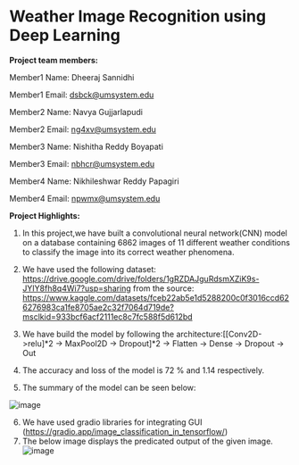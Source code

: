 # Weather Image Recognition using Deep Learning

**Project team members:**

Member1 Name: Dheeraj Sannidhi

Member1 Email: dsbck@umsystem.edu

Member2 Name: Navya Gujjarlapudi

Member2 Email: ng4xv@umsystem.edu

Member3 Name: Nishitha Reddy Boyapati

Member3 Email: nbhcr@umsystem.edu

Member4 Name: Nikhileshwar Reddy Papagiri

Member4 Email: npwmx@umsystem.edu

**Project Highlights:**

1. In this project,we have built a convolutional neural network(CNN) model on a database containing 6862 images of 11 different weather conditions to  classify the image into its correct weather phenomena.

2. We have used the following dataset: https://drive.google.com/drive/folders/1gRZDAJguRdsmXZiK9s-JYIY8fh8q4Wi7?usp=sharing from the source: https://www.kaggle.com/datasets/fceb22ab5e1d5288200c0f3016ccd626276983ca1fe8705ae2c32f7064d719de?msclkid=933bcf6acf2111ec8c7fc588f5d612bd

3. We have build the model by following the architecture:[[Conv2D->relu]*2 -> MaxPool2D -> Dropout]*2 -> Flatten -> Dense -> Dropout -> Out

4. The accuracy and loss of the model is 72 % and 1.14 respectively.

5. The summary of the model can be seen below:

![image](https://user-images.githubusercontent.com/98193330/167321127-da81abd4-ebe2-40c6-afcf-8e05a802d1f3.png)

6. We have used gradio libraries for integrating GUI (https://gradio.app/image_classification_in_tensorflow/)
7. The below image displays the predicated output of the given image.
![image](https://user-images.githubusercontent.com/98193330/167321429-deb24141-066a-4ad0-ba06-72a0398042f7.png)


